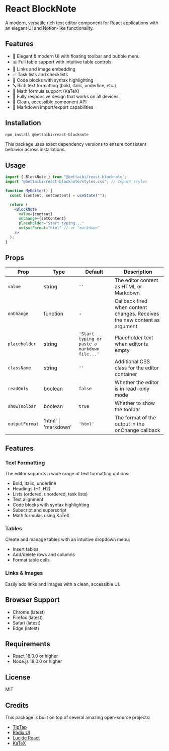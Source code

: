 # React BlockNote

A modern, versatile rich text editor component for React applications with an elegant UI and Notion-like functionality.

## Features

- 🎨 Elegant & modern UI with floating toolbar and bubble menu
- 📊 Full table support with intuitive table controls
- 🔗 Links and image embedding
- ✅ Task lists and checklists
- 📝 Code blocks with syntax highlighting
- 🔤 Rich text formatting (bold, italic, underline, etc.)
- 🧮 Math formula support (KaTeX)
- 📱 Fully responsive design that works on all devices
- 🎯 Clean, accessible component API
- 🔌 Markdown import/export capabilities

## Installation

```bash
npm install @bettaibi/react-blocknote
```

This package uses exact dependency versions to ensure consistent behavior across installations.

## Usage

```jsx
import { BlockNote } from "@bettaibi/react-blocknote";
import "@bettaibi/react-blocknote/styles.css"; // Import styles

function MyEditor() {
  const [content, setContent] = useState("");

  return (
    <BlockNote
      value={content}
      onChange={setContent}
      placeholder="Start typing..."
      outputFormat="html" // or "markdown"
    />
  );
}
```

## Props

| Prop           | Type                 | Default                                      | Description                                                               |
| -------------- | -------------------- | -------------------------------------------- | ------------------------------------------------------------------------- |
| `value`        | string               | `''`                                         | The editor content as HTML or Markdown                                    |
| `onChange`     | function             | -                                            | Callback fired when content changes. Receives the new content as argument |
| `placeholder`  | string               | `'Start typing or paste a markdown file...'` | Placeholder text when editor is empty                                     |
| `className`    | string               | `''`                                         | Additional CSS class for the editor container                             |
| `readOnly`     | boolean              | `false`                                      | Whether the editor is in read-only mode                                   |
| `showToolbar`  | boolean              | `true`                                       | Whether to show the toolbar                                               |
| `outputFormat` | 'html' \| 'markdown' | `'html'`                                     | The format of the output in the onChange callback                         |

## Features

### Text Formatting

The editor supports a wide range of text formatting options:

- Bold, italic, underline
- Headings (H1, H2)
- Lists (ordered, unordered, task lists)
- Text alignment
- Code blocks with syntax highlighting
- Subscript and superscript
- Math formulas using KaTeX

### Tables

Create and manage tables with an intuitive dropdown menu:

- Insert tables
- Add/delete rows and columns
- Format table cells

### Links & Images

Easily add links and images with a clean, accessible UI.

## Browser Support

- Chrome (latest)
- Firefox (latest)
- Safari (latest)
- Edge (latest)

## Requirements

- React 18.0.0 or higher
- Node.js 18.0.0 or higher

## License

MIT

## Credits

This package is built on top of several amazing open-source projects:

- [TipTap](https://tiptap.dev/)
- [Radix UI](https://www.radix-ui.com/)
- [Lucide React](https://lucide.dev/)
- [KaTeX](https://katex.org/)
